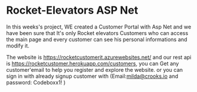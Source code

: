 # Rocket-Elevators ASP Net
In this weeks's project, WE created a Customer Portal with Asp Net and we have been sure that It's only Rocket elevators Customers who can access the main page 
and every customer can see his personal informations and modify it.


The  website is https://rocketcustomerit.azurewebsites.net/ and our rest api is https://rocketcustomer.herokuapp.com/customers, you can Get any customer'email to help you register and explore the website. or you can sign in with already signup customer with (Email:milda@crooks.io and password: Codeboxx1! )

